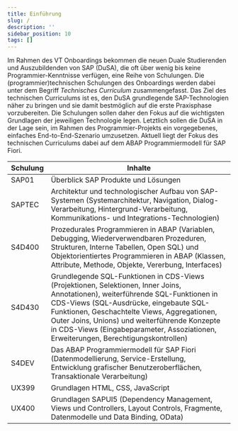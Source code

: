 ```yaml
---
title: Einführung
slug: /
description: ''
sidebar_position: 10
tags: []
---
```


Im Rahmen des VT Onboardings bekommen die neuen Duale Studierenden und Auszubildenden von SAP (DuSA), die oft über wenig bis keine 
Programmier-Kenntnisse verfügen, eine Reihe von Schulungen. Die (programmier)technischen Schulungen des Onboardings werden dabei unter dem Begriff 
_Technisches Curriculum_ zusammengefasst. Das Ziel des technischen Curriculums ist es, den DuSA grundlegende SAP-Technologien näher zu bringen und sie damit bestmöglich auf die erste Praxisphase vorzubereiten. Die Schulungen sollen daher den Fokus auf die wichtigsten Grundlagen der 
jeweiligen Technologie legen. Letztlich sollen die DuSA in der Lage sein, im Rahmen des Programmier-Projekts ein vorgegebenes, einfaches End-to-End-Szenario umzusetzen. Aktuell liegt der Fokus des technischen Curriculums dabei auf dem ABAP Programmiermodell für SAP Fiori.

| Schulung | Inhalte |
| -------- | ------- |
| SAP01    | Überblick SAP Produkte und Lösungen |
| SAPTEC   | Architektur und technologischer Aufbau von SAP-Systemen (Systemarchitektur, Navigation, Dialog-Verarbeitung, Hintergrund-Verarbeitung, Kommunikations- und Integrations-Technologien) |
| S4D400   | Prozedurales Programmieren in ABAP (Variablen, Debugging, Wiederverwendbaren Prozeduren, Strukturen, Interne Tabellen, Open SQL) und Objektorientiertes Programmieren in ABAP (Klassen, Attribute, Methode, Objekte, Vererbung, Interfaces) |
| S4D430   | Grundlegende SQL-Funktionen in CDS-Views (Projektionen, Selektionen, Inner Joins, Annotationen), weiterführende SQL-Funktionen in CDS-Views (SQL-Ausdrücke, eingebaute SQL-Funktionen, Geschachtelte Views, Aggregationen, Outer Joins, Unions) und weiterführende Konzepte in CDS-Views (Eingabeparameter, Assoziationen, Erweiterungen, Berechtigungskontrollen) |
| S4DEV    | Das ABAP Programmiermodell für SAP Fiori (Datenmodellierung, Service-Erstellung, Entwicklung grafischer Benutzeroberflächen, Transaktionale Verarbeitung) |
| UX399    | Grundlagen HTML, CSS, JavaScript |
| UX400    | Grundlagen SAPUI5 (Dependency Management, Views und Controllers, Layout Controls, Fragmente, Datenmodelle und Data Binding, OData) |
